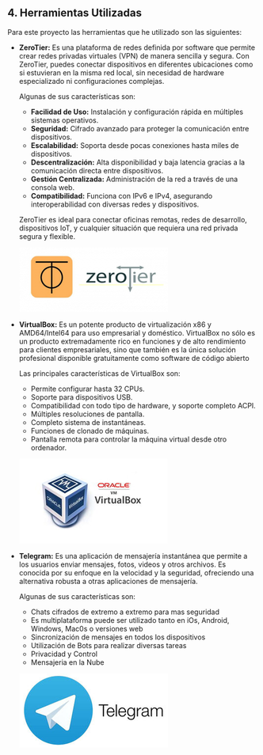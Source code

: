 ## 4. Herramientas Utilizadas

Para este proyecto las herramientas que he utilizado son las siguientes:

- **ZeroTier:** Es una plataforma de redes definida por     software que permite crear redes privadas virtuales (VPN) de manera sencilla y segura. Con ZeroTier, puedes  conectar dispositivos en diferentes ubicaciones como si     estuvieran en la misma red local, sin necesidad de hardware especializado ni configuraciones complejas.

    Algunas de sus características son:
    - **Facilidad de Uso:** Instalación y configuración rápida en múltiples sistemas operativos.
    - **Seguridad:** Cifrado avanzado para proteger la comunicación entre dispositivos.
    - **Escalabilidad:** Soporta desde pocas conexiones hasta miles de dispositivos.
    - **Descentralización:** Alta disponibilidad y baja latencia gracias a la comunicación directa entre dispositivos.
    - **Gestión Centralizada:** Administración de la red a través de una consola web.
    - **Compatibilidad:** Funciona con IPv6 e IPv4, asegurando interoperabilidad con diversas redes y dispositivos.

    ZeroTier es ideal para conectar oficinas remotas, redes de desarrollo, dispositivos IoT, y cualquier situación que requiera una red privada segura y flexible.

    ![image](/img/zerotier.png)

- **VirtualBox:** Es un potente producto de virtualización x86 y AMD64/Intel64 para uso empresarial y doméstico. VirtualBox no sólo es un producto extremadamente rico en funciones y de alto rendimiento para clientes empresariales, sino que también es la única solución profesional disponible gratuitamente como software de código abierto

    Las principales características de VirtualBox son:
    - Permite configurar hasta 32 CPUs.
    - Soporte para dispositivos USB.
    - Compatibilidad con todo tipo de hardware, y soporte completo ACPI.
    - Múltiples resoluciones de pantalla.
    - Completo sistema de instantáneas.
    - Funciones de clonado de máquinas.
    - Pantalla remota para controlar la máquina virtual desde otro ordenador.

    ![image](/img/VirtualBox.jpg)

- **Telegram:** Es una aplicación de mensajería instantánea que permite a los usuarios enviar mensajes, fotos, videos y otros archivos. Es conocida por su enfoque en la velocidad y la seguridad, ofreciendo una alternativa robusta a otras aplicaciones de mensajería.

    Algunas de sus características son:
    - Chats cifrados de extremo a extremo para mas seguridad
    - Es multiplataforma puede ser utilizado tanto en iOs, Android, Windows, Mac0s o versiones web
    - Sincronización de mensajes en todos los dispositivos
    - Utilización de Bots para realizar diversas tareas
    - Privacidad y Control
    - Mensajeria en la Nube
    
    ![image](/img/telegram.jpg)


